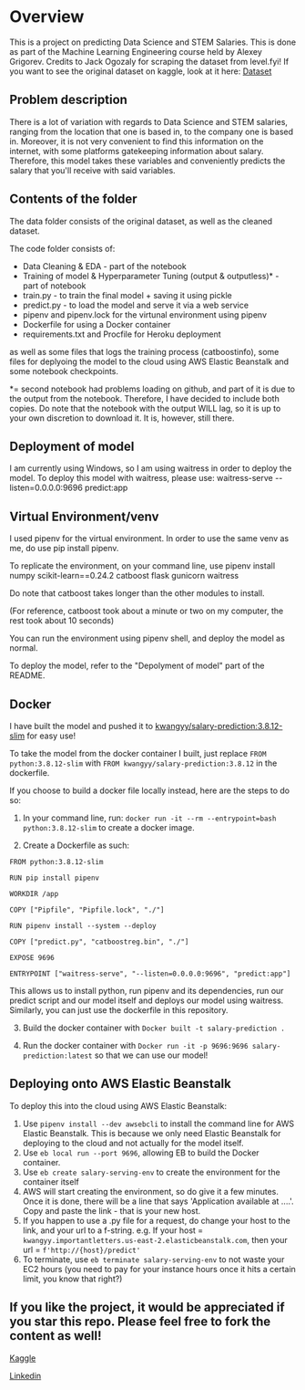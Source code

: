 # Overview 

This is a project on predicting Data Science and STEM Salaries. This is done as part of the Machine Learning Engineering course held by Alexey Grigorev.
Credits to Jack Ogozaly for scraping the dataset from level.fyi!
If you want to see the original dataset on kaggle, look at it here: [Dataset](https://www.kaggle.com/jackogozaly/data-science-and-stem-salaries)


## Problem description

There is a lot of variation with regards to Data Science and STEM salaries, ranging from the location that one is based in, to the company one is based in.
Moreover, it is not very convenient to find this information on the internet, with some platforms gatekeeping information about salary.
Therefore, this model takes these variables and conveniently predicts the salary that you'll receive with said variables.

## Contents of the folder 

The data folder consists of the original dataset, as well as the cleaned dataset.

The code folder consists of: 
<ul>
<li> Data Cleaning & EDA - part of the notebook </li>
<li> Training of model & Hyperparameter Tuning (output & outputless)* - part of notebook </li>
<li> train.py - to train the final model + saving it using pickle </li>
<li> predict.py - to load the model and serve it via a web service </li>
<li> pipenv and pipenv.lock for the virtunal environment using pipenv </li>
<li> Dockerfile for using a Docker container </li>
<li> requirements.txt and Procfile for Heroku deployment </li> 
</ul>

as well as some files that logs the training process (catboostinfo), some files for deplyoing the model to the cloud using AWS Elastic Beanstalk and some notebook checkpoints.

*= second notebook had problems loading on github, and part of it is due to the output from the notebook. Therefore, I have decided to include both copies. Do note that the notebook with the output WILL lag, so it is up to your own discretion to download it. It is, however, still there.
  

## Deployment of model

I am currently using Windows, so I am using waitress in order to deploy the model.
To deploy this model with waitress, please use: waitress-serve --listen=0.0.0.0:9696 predict:app

## Virtual Environment/venv 

I used pipenv for the virtual environment. In order to use the same venv as me, do use pip install pipenv.

To replicate the environment, on your command line, use pipenv install numpy scikit-learn==0.24.2 catboost flask gunicorn waitress

Do note that catboost takes longer than the other modules to install. 

(For reference, catboost took about a minute or two on my computer, the rest took about 10 seconds) 

You can run the environment using pipenv shell, and deploy the model as normal.

To deploy the model, refer to the "Depolyment of model" part of the README.

## Docker

I have built the model and pushed it to [kwangyy/salary-prediction:3.8.12-slim](https://hub.docker.com/r/kwangyy/salary-prediction) for easy use!

To take the model from the docker container I built, just replace
`FROM python:3.8.12-slim` with 
`FROM kwangyy/salary-prediction:3.8.12` in the dockerfile.

If you choose to build a docker file locally instead, here are the steps to do so:
1. In your command line, run: `docker run -it --rm --entrypoint=bash python:3.8.12-slim` to create a docker image.

2. Create a Dockerfile as such:

~~~~
FROM python:3.8.12-slim

RUN pip install pipenv

WORKDIR /app

COPY ["Pipfile", "Pipfile.lock", "./"]

RUN pipenv install --system --deploy

COPY ["predict.py", "catboostreg.bin", "./"]

EXPOSE 9696

ENTRYPOINT ["waitress-serve", "--listen=0.0.0.0:9696", "predict:app"]
~~~~

This allows us to install python, run pipenv and its dependencies, run our predict script and our model itself and deploys our model using waitress.
Similarly, you can just use the dockerfile in this repository.

3. Build the docker container with `Docker built -t salary-prediction . `

4. Run the docker container with `Docker run -it -p 9696:9696 salary-prediction:latest` so that we can use our model!

## Deploying onto AWS Elastic Beanstalk
To deploy this into the cloud using AWS Elastic Beanstalk: 
1. Use `pipenv install --dev awsebcli` to install the command line for AWS Elastic Beanstalk. This is because we only need Elastic Beanstalk for deploying to the cloud and not actually for the model itself. 
2. Use `eb local run --port 9696`, allowing EB to build the Docker container.
3. Use `eb create salary-serving-env` to create the environment for the container itself 
4. AWS will start creating the environment, so do give it a few minutes. Once it is done, there will be a line that says 'Application available at ....'. Copy and paste the link - that is your new host. 
5. If you happen to use a .py file for a request, do change your host to the link, and your url to a f-string.
e.g. If your host = `kwangyy.importantletters.us-east-2.elasticbeanstalk.com`, then your url = `f'http://{host}/predict'`
6. To terminate, use `eb terminate salary-serving-env` to not waste your EC2 hours (you need to pay for your instance hours once it hits a certain limit, you know that right?) 

## If you like the project, it would be appreciated if you star this repo. Please feel free to fork the content as well!
[Kaggle](https://www.kaggle.com/kwangyangchia)

[Linkedin](https://www.linkedin.com/in/kwang-yang-chia/)

